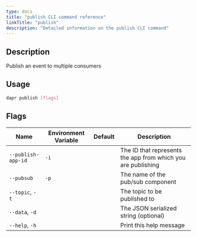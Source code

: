 ```yaml
---
type: docs
title: "publish CLI command reference"
linkTitle: "publish"
description: "Detailed information on the publish CLI command"
---
```


## Description

Publish an event to multiple consumers

## Usage

```bash
dapr publish [flags]
```

## Flags

| Name | Environment Variable | Default | Description
| --- | --- | --- | --- |
| `--publish-app-id` | `-i`| | The ID that represents the app from which you are publishing
| `--pubsub` | `-p` | | The name of the pub/sub component
| `--topic`, `-t` | | | The topic to be published to |
| `--data`, `-d` | | | The JSON serialized string (optional) |
| `--help`, `-h` | | | Print this help message |
